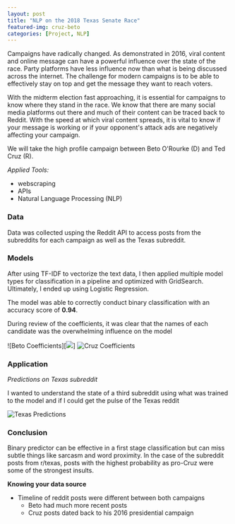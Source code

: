 ```yaml
---
layout: post
title: "NLP on the 2018 Texas Senate Race"
featured-img: cruz-beto
categories: [Project, NLP]
---
```


Campaigns have radically changed. As demonstrated in 2016, viral content and online message can have a powerful influence over the state of the race. Party platforms have less influence now than what is being discussed across the internet. The challenge for modern campaigns is to be able to effectively stay on top and get the message they want to reach voters.

With the midterm election fast approaching, it is essential for campaigns to know where they stand in the race. We know that there are many social media platforms out there and much of their content can be traced back to Reddit. With the speed at which viral content spreads, it is vital to know if your message is working or if your opponent's attack ads are negatively affecting your campaign.

We will take the high profile campaign between Beto O'Rourke (D) and Ted Cruz (R).

_Applied Tools:_

- webscraping
- APIs
- Natural Language Processing (NLP)

### Data

Data was collected usping the Reddit API to access posts from the subreddits for each campaign as well as the Texas subreddit.

### Models

After using TF-IDF to vectorize the text data, I then applied multiple model types for classification in a pipeline and optimized with GridSearch. Ultimately, I ended up using Logistic Regression.

The model was able to correctly conduct binary classification with an accuracy score of **0.94**.

During review of the coefficients, it was clear that the names of each candidate was the overwhelming influence on the model

![Beto Coefficients][<img src="https://github.com/babyakja/babyakja.github.io/blob/master/assets/img/posts/Beto-coeff.png">]
![Cruz Coefficients](https://github.com/babyakja/babyakja.github.io/blob/master/assets/img/posts/Crus-coeff.png)

### Application
_Predictions on Texas subreddit_

I wanted to understand the state of a third subreddit using what was trained to the model and if I could get the pulse of the Texas reddit 

![Texas Predictions](https://github.com/babyakja/babyakja.github.io/blob/master/assets/img/posts/TX-subreddit.png)

### Conclusion

Binary predictor can be effective in a first stage classification but can miss subtle things like sarcasm and word proximity. In the case of the subreddit posts from r/texas, posts with the highest probability as pro-Cruz were some of the strongest insults.

__Knowing your data source__
- Timeline of reddit posts were different between both campaigns
  - Beto had much more recent posts
  - Cruz posts dated back to his 2016 presidential campaign
